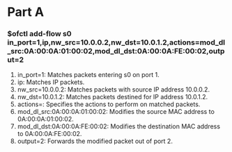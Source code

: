 # Part A

### $ofctl add-flow s0 in_port=1,ip,nw_src=10.0.0.2,nw_dst=10.0.1.2,actions=mod_dl_src:0A:00:0A:01:00:02,mod_dl_dst:0A:00:0A:FE:00:02,output=2 
1. in_port=1: Matches packets entering s0 on port 1.
2. ip: Matches IP packets.
3. nw_src=10.0.0.2: Matches packets with source IP address 10.0.0.2.
4. nw_dst=10.0.1.2: Matches packets destined for IP address 10.0.1.2.
5. actions=: Specifies the actions to perform on matched packets.
6. mod_dl_src:0A:00:0A:01:00:02: Modifies the source MAC address to 0A:00:0A:01:00:02.
7. mod_dl_dst:0A:00:0A:FE:00:02: Modifies the destination MAC address to 0A:00:0A:FE:00:02.
8. output=2: Forwards the modified packet out of port 2.